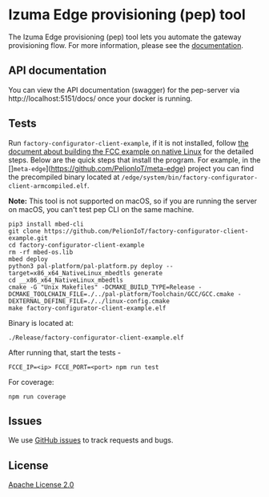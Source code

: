 # Izuma Edge provisioning (pep) tool

The Izuma Edge provisioning (pep) tool lets you automate the gateway provisioning flow. For more information, please see the [documentation](https://developer.izumanetworks.com/docs/device-management-edge/latest/provisioning/index.html).

## API documentation

You can view the API documentation (swagger) for the pep-server via http://localhost:5151/docs/ once your docker is running.

## Tests

Run `factory-configurator-client-example`, if it is not installed, follow [the document about building the FCC example on native Linux](https://developer.izumanetworks.com/docs/device-management-provision/latest/ft-demo/building-demo.html#native-linux) for the detailed steps. Below are the quick steps that install the program. For example, in the []`meta-edge`](https://github.com/PelionIoT/meta-edge) project you can find the precompiled binary located at `/edge/system/bin/factory-configurator-client-armcompiled.elf`.

<span class="notes">**Note:** This tool is not supported on macOS, so if you are running the server on macOS, you can't test pep CLI on the same machine.</span>

```
pip3 install mbed-cli
git clone https://github.com/PelionIoT/factory-configurator-client-example.git
cd factory-configurator-client-example
rm -rf mbed-os.lib
mbed deploy
python3 pal-platform/pal-platform.py deploy --target=x86_x64_NativeLinux_mbedtls generate
cd __x86_x64_NativeLinux_mbedtls
cmake -G "Unix Makefiles" -DCMAKE_BUILD_TYPE=Release -DCMAKE_TOOLCHAIN_FILE=./../pal-platform/Toolchain/GCC/GCC.cmake -DEXTERNAL_DEFINE_FILE=./../linux-config.cmake
make factory-configurator-client-example.elf
```

Binary is located at:

```
./Release/factory-configurator-client-example.elf
```

After running that, start the tests -

```
FCCE_IP=<ip> FCCE_PORT=<port> npm run test
```

For coverage:

```
npm run coverage
```

## Issues

We use [GitHub issues](https://github.com/PelionIoT/pelion-edge-provisioner/issues) to track requests and bugs.

## License

[Apache License 2.0](LICENSE)
